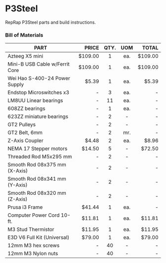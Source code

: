# P3Steel
RepRap P3Steel parts and build instructions.

### Bill of Materials

| PART                           | PRICE   | QTY. | UOM  | TOTAL    |
|--------------------------------|--------:|:----:|:----:|---------:|
| Azteeg X5 mini                 | $109.00 |   1  |  ea. |  $109.00 |
| Mini-B USB Cable w/Ferrit Core | $109.00 |   1  |  ea. |  $109.00 |
| Wei Hao S-400-24 Power Supply  |   $5.39 |   1  |  ea. |    $5.39 |
| Endstop Microswitches x3       |    -    |   3  |  ea. |     -    |
| LM8UU Linear bearings          |    -    |  11  |  ea. |     -    |
| 608ZZ bearings                 |    -    |   1  |  ea. |     -    |
| 623ZZ miniature bearings       |    -    |   2  |   -  |     -    |  
| GT2 Pulleys                    |    -    |   2  |   -  |     -    |
| GT2 Belt, 6mm                  |    -    |   2  |  mr. |     -    |
| Z-Axis Coupler                 |   $4.48 |   2  |  ea. |    $8.96 |   
| NEMA 17 Stepper motors         |  $14.50 |   5  |   -  |   $72.50 |
| Threaded Rod M5x295 mm         |    -    |   2  |   -  |     -    |
| Smooth Rod 08x375 mm (X-Axis)  |    -    |   2  |   -  |     -    |
| Smooth Rod 08x341 mm (Y-Axis)  |    -    |   2  |   -  |     -    |
| Smooth Rod 08x320 mm (Z-Axis)  |    -    |   2  |   -  |     -    |
| Prusa i3 Frame                 |  $41.44 |   1  |  ea. |     -    |
| Computer Power Cord 10-ft.     |  $11.81 |   1  |  ea. |   $11.81 |
| M3 Stud Thermistor             |  $11.95 |   1  |  ea. |   $11.95 |
| E3D V6 Full Kit (Universal)    |  $79.00 |   1  |  ea. |   $79.00 |
| 12mm M3 hex screws             |    -    |  40  |   -  |     -    |
| 12mm M3 Nylon nuts             |    -    |  40  |   -  |     -    |

